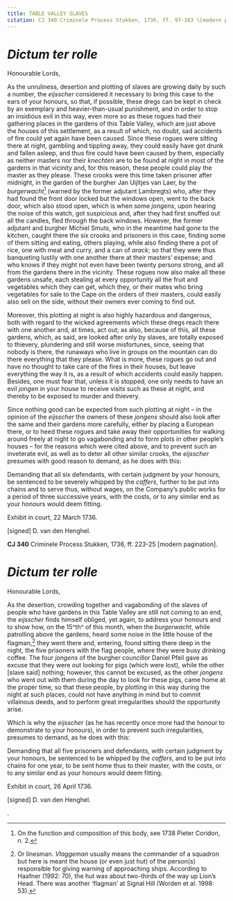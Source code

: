 ```yaml
---
title: TABLE VALLEY SLAVES
citation: CJ 340 Criminele Process Stukken, 1736, ff. 97-103 \[modern pagination\].
---
```


# *Dictum ter rolle*

Honourable Lords,

As the unruliness, desertion and plotting of slaves are growing daily by such a number, the *eijsscher* considered it necessary to bring this case to the ears of your honours, so that, if possible, these dregs can be kept in check by an exemplary and heavier-than-usual punishment, and in order to stop an insidious evil in this way, even more so as these rogues had their gathering places in the gardens of this Table Valley, which are just above the houses of this settlement, as a result of which, no doubt, sad accidents of fire could yet again have been caused. Since these rogues were sitting there at night, gambling and tippling away, they could easily have got drunk and fallen asleep, and thus fire could have been caused by them, especially as neither masters nor their *knechten* are to be found at night in most of the gardens in that vicinity and, for this reason, these people could play the master as they please. These crooks were this time taken prisoner after midnight, in the garden of the burgher Jan Uijltjes van Laer, by the *burgerwacht*[^1] (warned by the former adjutant Lambregts) who, after they had found the front door locked but the windows open, went to the back door, which also stood open, which is when some *jongens*, upon hearing the noise of this watch, got suspicious and, after they had first snuffed out all the candles, fled through the back windows. However, the former adjutant and burgher Michiel Smuts, who in the meantime had gone to the kitchen, caught there the six crooks and prisoners in this case, finding some of them sitting and eating, others playing, while also finding there a pot of rice, one with meat and curry, and a can of *arack*; so that they were thus banqueting lustily with one another there at their masters’ expense; and who knows if they might not even have been twenty persons strong, and all from the gardens there in the vicinity. These rogues now also make all these gardens unsafe, each stealing at every opportunity all the fruit and vegetables which they can get, which they, or their mates who bring vegetables for sale to the Cape on the orders of their masters, could easily also sell on the side, without their owners ever coming to find out.

Moreover, this plotting at night is also highly hazardous and dangerous, both with regard to the wicked agreements which these dregs reach there with one another and, at times, act out; as also, because of this, all these gardens, which, as said, are looked after only by slaves, are totally exposed to thievery, plundering and still worse misfortunes, since, seeing that nobody is there, the runaways who live in groups on the mountain can do there everything that they please. What is more, these rogues go out and have no thought to take care of the fires in their houses, but leave everything the way it is, as a result of which accidents could easily happen. Besides, one must fear that, unless it is stopped, one only needs to have an evil *jongen* in your house to receive visits such as these at night, and thereby to be exposed to murder and thievery.

Since nothing good can be expected from such plotting at night – in the opinion of the *eijsscher* the owners of these *jongens* should also look after the same and their gardens more carefully, either by placing a European there, or to heed these rogues and take away their opportunities for walking around freely at night to go vagabonding and to form plots in other people’s houses – for the reasons which were cited above, and to prevent such an inveterate evil, as well as to deter all other similar crooks, the *eijsscher* presumes with good reason to demand, as he does with this:

Demanding that all six defendants, with certain judgment by your honours, be sentenced to be severely whipped by the *caffers*, further to be put into chains and to serve thus, without wages, on the Company’s public works for a period of three successive years, with the costs, or to any similar end as your honours would deem fitting.

Exhibit in court, 22 March 1736.

\[signed\] D. van den Henghel.

**CJ 340** Criminele Process Stukken, 1736, ff. 223-25 \[modern pagination\].

# *Dictum ter rolle*

Honourable Lords,

As the desertion, crowding together and vagabonding of the slaves of people who have gardens in this Table Valley are still not coming to an end, the *eijsscher* finds himself obliged, yet again, to address your honours and to show how, on the 15^th^ of this month, when the *burgerwacht*, while patrolling above the gardens, heard some noise in the little house of the flagman,[^2] they went there and, entering, found sitting there deep in the night, the five prisoners with the flag people, where they were busy drinking coffee. The four *jongens* of the burgher councillor Daniel Pfeil gave as excuse that they were out looking for pigs (which were lost), while the other \[slave said\] nothing; however, this cannot be excused, as the other *jongens* who went out with them during the day to look for these pigs, came home at the proper time, so that these people, by plotting in this way during the night at such places, could not have anything in mind but to commit villainous deeds, and to perform great irregularities should the opportunity arise.

Which is why the *eijsscher* (as he has recently once more had the honour to demonstrate to your honours), in order to prevent such irregularities, presumes to demand, as he does with this:

Demanding that all five prisoners and defendants, with certain judgment by your honours, be sentenced to be whipped by the *caffers*, and to be put into chains for one year, to be sent home thus to their master, with the costs, or to any similar end as your honours would deem fitting.

Exhibit in court, 26 April 1736.

\[signed\] D. van den Henghel.

.

[^1]: On the function and composition of this body, see 1738 Pieter Coridon, n. 2.

[^2]: Or linesman. *Vlaggeman* usually means the commander of a squadron but here is meant the house (or even just hut) of the person(s) responsible for giving warning of approaching ships. According to Haafner (1992: 70), the hut was about two-thirds of the way up Lion’s Head. There was another ‘flagman’ at Signal Hill (Worden et al. 1998: 53).
